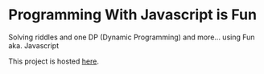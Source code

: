 # Programming With Javascript is Fun
Solving riddles and one DP (Dynamic Programming) and more... using Fun aka. Javascript

This project is hosted <a target="_blank" href="http://sanjedashawon.rocks/shawon/js-programming">here</a>.
